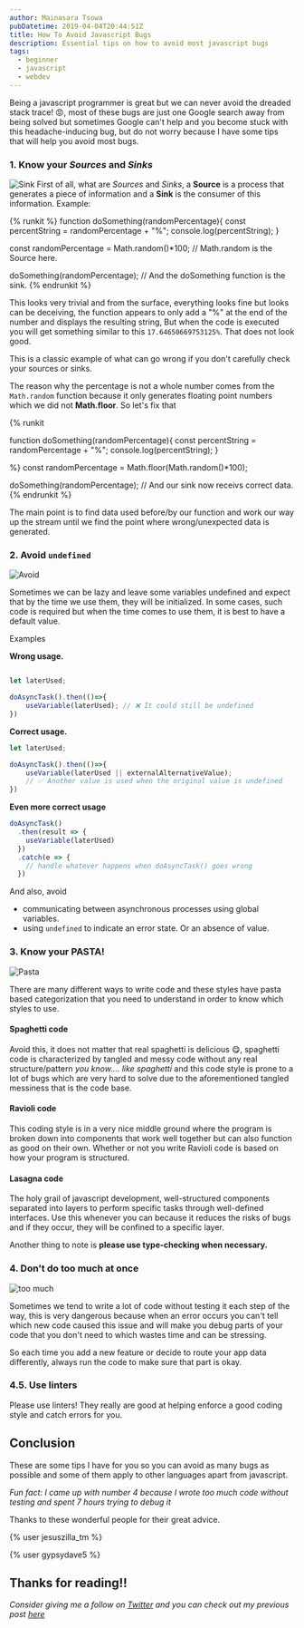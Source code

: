 ```yaml
---
author: Mainasara Tsowa
pubDatetime: 2019-04-04T20:44:51Z
title: How To Avoid Javascript Bugs
description: Essential tips on how to avoid most javascript bugs
tags:
  - beginner
  - javascript
  - webdev
---
```


Being a javascript programmer is great but we can never avoid the dreaded stack trace! 😡, most of these bugs are just one Google search away from being solved but sometimes Google can't help and you become stuck with this headache-inducing bug, but do not worry because I have some tips that will help you avoid most bugs.


### 1. Know your *Sources* and *Sinks*

![Sink](https://media.giphy.com/media/3o7TKOuX9nFjq3bR5u/giphy.gif)
First of all, what are *Sources* and *Sinks*, a **Source** is a process that generates a piece of information and a **Sink** is the consumer of this information. 
Example:

{% runkit %}
function doSomething(randomPercentage){
    const percentString = randomPercentage + "%";
    console.log(percentString);
}

const randomPercentage = Math.random()*100; // Math.random is the Source here.

doSomething(randomPercentage); // And the doSomething function is the sink.
{% endrunkit %}

This looks very trivial and from the surface, everything looks fine but looks can be deceiving, the function appears to only add a "%" at the end of the number and displays the resulting string, But when the code is executed you will get something similar to this `17.64650669753125%`. That does not look good.

This is a classic example of what can go wrong if you don't carefully check your sources or sinks.

The reason why the percentage is not a whole number comes from the `Math.random` function because it only generates floating point numbers which we did not **Math.floor**. So let's fix that

{% runkit 

function doSomething(randomPercentage){
    const percentString = randomPercentage + "%";
    console.log(percentString);
}

%}
const randomPercentage = Math.floor(Math.random()*100);

doSomething(randomPercentage); // And our sink now receivs correct data.
{% endrunkit %}

The main point is to find data used before/by our function and work our way up the stream until we find the point where wrong/unexpected data is generated.

### 2. Avoid `undefined`

![Avoid](https://media.giphy.com/media/QA88yMhazfDI4/giphy.gif)

Sometimes we can be lazy and leave some variables undefined and expect that by the time we use them, they will be initialized. In some cases, such code is required but when the time comes to use them, it is best to have a default value.

Examples

**Wrong usage.**

```js

let laterUsed;

doAsyncTask().then(()=>{
    useVariable(laterUsed); // ❌ It could still be undefined
})


```
**Correct usage.**

```js
let laterUsed;

doAsyncTask().then(()=>{
    useVariable(laterUsed || externalAlternativeValue); 
    // ✅ Another value is used when the original value is undefined
})

```
**Even more correct usage**

```js
doAsyncTask()
  .then(result => {
    useVariable(laterUsed)
  })
  .catch(e => {
    // handle whatever happens when doAsyncTask() goes wrong
  })
```

And also, avoid
- communicating between asynchronous processes using global variables.
- using `undefined` to indicate an error state. Or an absence of value.

### 3. Know your **PASTA!**

![Pasta](https://media.giphy.com/media/ToMjGpRhf96j23aTc5i/giphy.gif)

There are many different ways to write code and these styles have pasta based categorization that you need to understand in order to know which styles to use.

#### Spaghetti code

Avoid this, it does not matter that real spaghetti is delicious 😋, spaghetti code is characterized by tangled and messy code without any real structure/pattern *you know.... like spaghetti* and this code style is prone to a lot of bugs which are very hard to solve due to the aforementioned tangled messiness that is the code base.


#### Ravioli code

This coding style is in a very nice middle ground where the program is broken down into components that work well together but can also function as good on their own. Whether or not you write Ravioli code is based on how your program is structured.

#### Lasagna code

The holy grail of javascript development, well-structured components separated into layers to perform specific tasks through well-defined interfaces. Use this whenever you can because it reduces the risks of bugs and if they occur, they will be confined to a specific layer.

Another thing to note is **please use type-checking when necessary.**


### 4. Don't do too much at once

![too much](https://media.giphy.com/media/3ohjV6xeE0OrC6QXq8/giphy.gif)

Sometimes we tend to write a lot of code without testing it each step of the way, this is very dangerous because when an error occurs you can't tell which new code caused this issue and will make you debug parts of your code that you don't need to which wastes time and can be stressing.

So each time you add a new feature or decide to route your app data differently, always run the code to make sure that part is okay.

### 4.5. Use linters

Please use linters! They really are good at helping enforce a good coding style and catch errors for you.


## Conclusion

These are some tips I have for you so you can avoid as many bugs as possible and some of them apply to other languages apart from javascript.

*Fun fact: I came up with number 4 because I wrote too much code without testing and spent 7 hours trying to debug it*

Thanks to these wonderful people for their great advice.

{% user jesuszilla_tm %}

{% user gypsydave5 %}

## Thanks for reading!!

*Consider giving me a follow on [Twitter](https://twitter.com/neutrino2211) and you can check out my previous post [here](https://dev.to/neutrino2211/avoiding-weird-javascript-behaviour-true--true--2-but-true--1-pn9)*
